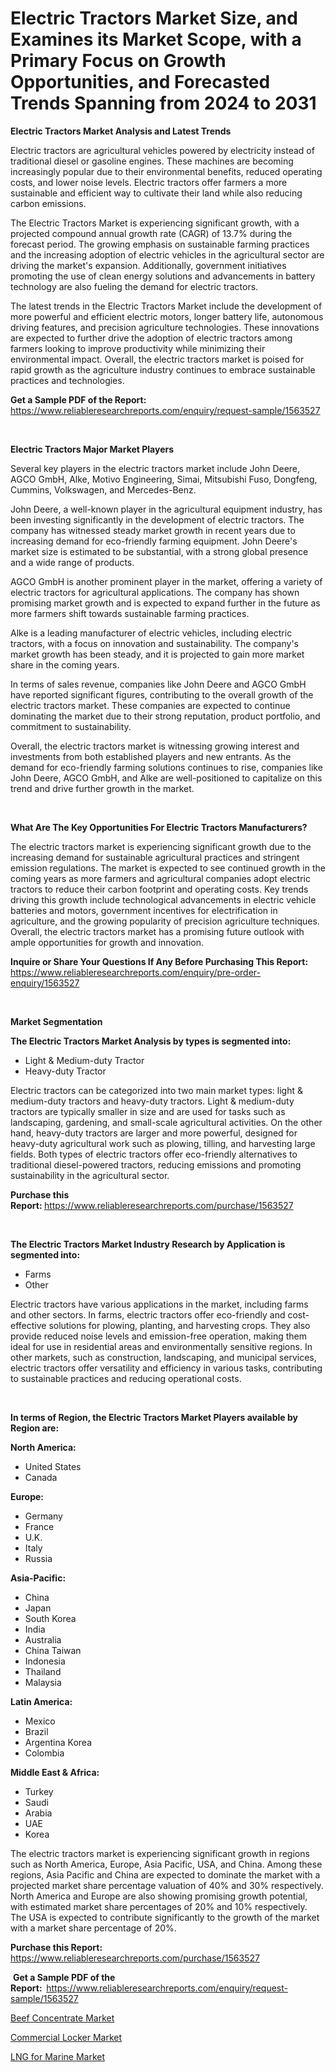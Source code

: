 <p><h1>Electric Tractors Market Size, and Examines its Market Scope, with a Primary Focus on Growth Opportunities, and Forecasted Trends Spanning from 2024 to 2031</h1></p><p><strong>Electric Tractors Market Analysis and Latest Trends</strong></p>
<p><p>Electric tractors are agricultural vehicles powered by electricity instead of traditional diesel or gasoline engines. These machines are becoming increasingly popular due to their environmental benefits, reduced operating costs, and lower noise levels. Electric tractors offer farmers a more sustainable and efficient way to cultivate their land while also reducing carbon emissions.</p><p>The Electric Tractors Market is experiencing significant growth, with a projected compound annual growth rate (CAGR) of 13.7% during the forecast period. The growing emphasis on sustainable farming practices and the increasing adoption of electric vehicles in the agricultural sector are driving the market's expansion. Additionally, government initiatives promoting the use of clean energy solutions and advancements in battery technology are also fueling the demand for electric tractors.</p><p>The latest trends in the Electric Tractors Market include the development of more powerful and efficient electric motors, longer battery life, autonomous driving features, and precision agriculture technologies. These innovations are expected to further drive the adoption of electric tractors among farmers looking to improve productivity while minimizing their environmental impact. Overall, the electric tractors market is poised for rapid growth as the agriculture industry continues to embrace sustainable practices and technologies.</p></p>
<p><strong>Get a Sample PDF of the Report:&nbsp;</strong> <a href="https://www.reliableresearchreports.com/enquiry/request-sample/1563527">https://www.reliableresearchreports.com/enquiry/request-sample/1563527</a></p>
<p>&nbsp;</p>
<p><strong>Electric Tractors Major Market Players</strong></p>
<p><p>Several key players in the electric tractors market include John Deere, AGCO GmbH, Alke, Motivo Engineering, Simai, Mitsubishi Fuso, Dongfeng, Cummins, Volkswagen, and Mercedes-Benz. </p><p>John Deere, a well-known player in the agricultural equipment industry, has been investing significantly in the development of electric tractors. The company has witnessed steady market growth in recent years due to increasing demand for eco-friendly farming equipment. John Deere's market size is estimated to be substantial, with a strong global presence and a wide range of products.</p><p>AGCO GmbH is another prominent player in the market, offering a variety of electric tractors for agricultural applications. The company has shown promising market growth and is expected to expand further in the future as more farmers shift towards sustainable farming practices.</p><p>Alke is a leading manufacturer of electric vehicles, including electric tractors, with a focus on innovation and sustainability. The company's market growth has been steady, and it is projected to gain more market share in the coming years.</p><p>In terms of sales revenue, companies like John Deere and AGCO GmbH have reported significant figures, contributing to the overall growth of the electric tractors market. These companies are expected to continue dominating the market due to their strong reputation, product portfolio, and commitment to sustainability.</p><p>Overall, the electric tractors market is witnessing growing interest and investments from both established players and new entrants. As the demand for eco-friendly farming solutions continues to rise, companies like John Deere, AGCO GmbH, and Alke are well-positioned to capitalize on this trend and drive further growth in the market.</p></p>
<p>&nbsp;</p>
<p><strong>What Are The Key Opportunities For Electric Tractors Manufacturers?</strong></p>
<p><p>The electric tractors market is experiencing significant growth due to the increasing demand for sustainable agricultural practices and stringent emission regulations. The market is expected to see continued growth in the coming years as more farmers and agricultural companies adopt electric tractors to reduce their carbon footprint and operating costs. Key trends driving this growth include technological advancements in electric vehicle batteries and motors, government incentives for electrification in agriculture, and the growing popularity of precision agriculture techniques. Overall, the electric tractors market has a promising future outlook with ample opportunities for growth and innovation.</p></p>
<p><strong>Inquire or Share Your Questions If Any Before Purchasing This Report:</strong> <a href="https://www.reliableresearchreports.com/enquiry/pre-order-enquiry/1563527">https://www.reliableresearchreports.com/enquiry/pre-order-enquiry/1563527</a></p>
<p>&nbsp;</p>
<p><strong>Market Segmentation</strong></p>
<p><strong>The Electric Tractors Market Analysis by types is segmented into:</strong></p>
<p><ul><li>Light & Medium-duty Tractor</li><li>Heavy-duty Tractor</li></ul></p>
<p><p>Electric tractors can be categorized into two main market types: light & medium-duty tractors and heavy-duty tractors. Light & medium-duty tractors are typically smaller in size and are used for tasks such as landscaping, gardening, and small-scale agricultural activities. On the other hand, heavy-duty tractors are larger and more powerful, designed for heavy-duty agricultural work such as plowing, tilling, and harvesting large fields. Both types of electric tractors offer eco-friendly alternatives to traditional diesel-powered tractors, reducing emissions and promoting sustainability in the agricultural sector.</p></p>
<p><strong>Purchase this Report:&nbsp;</strong><a href="https://www.reliableresearchreports.com/purchase/1563527">https://www.reliableresearchreports.com/purchase/1563527</a></p>
<p>&nbsp;</p>
<p><strong>The Electric Tractors Market Industry Research by Application is segmented into:</strong></p>
<p><ul><li>Farms</li><li>Other</li></ul></p>
<p><p>Electric tractors have various applications in the market, including farms and other sectors. In farms, electric tractors offer eco-friendly and cost-effective solutions for plowing, planting, and harvesting crops. They also provide reduced noise levels and emission-free operation, making them ideal for use in residential areas and environmentally sensitive regions. In other markets, such as construction, landscaping, and municipal services, electric tractors offer versatility and efficiency in various tasks, contributing to sustainable practices and reducing operational costs.</p></p>
<p>&nbsp;</p>
<p><strong>In terms of Region, the Electric Tractors Market Players available by Region are:</strong></p>
<p>
    <p> <strong> North America: </strong>
        <ul>
            <li>United States</li>
            <li>Canada</li>
        </ul>
        </p> 
    <p> <strong> Europe: </strong>
        <ul>
            <li>Germany</li>
            <li>France</li>
            <li>U.K.</li>
            <li>Italy</li>
            <li>Russia</li>
        </ul>
        </p> 
    <p> <strong> Asia-Pacific: </strong>
        <ul>
            <li>China</li>
            <li>Japan</li>
            <li>South Korea</li>
            <li>India</li>
            <li>Australia</li>
            <li>China Taiwan</li>
            <li>Indonesia</li>
            <li>Thailand</li>
            <li>Malaysia</li>
        </ul>
        </p> 
    <p> <strong> Latin America: </strong>
        <ul>
            <li>Mexico</li>
            <li>Brazil</li>
            <li>Argentina Korea</li>
            <li>Colombia</li>
        </ul>
        </p> 
    <p> <strong> Middle East & Africa: </strong>
        <ul>
            <li>Turkey</li>
            <li>Saudi</li>
            <li>Arabia</li>
            <li>UAE</li>
            <li>Korea</li>
        </ul>
    </p>
    </p>
<p><p>The electric tractors market is experiencing significant growth in regions such as North America, Europe, Asia Pacific, USA, and China. Among these regions, Asia Pacific and China are expected to dominate the market with a projected market share percentage valuation of 40% and 30% respectively. North America and Europe are also showing promising growth potential, with estimated market share percentages of 20% and 10% respectively. The USA is expected to contribute significantly to the growth of the market with a market share percentage of 20%.</p></p>
<p><strong>Purchase this Report: </strong><a href="https://www.reliableresearchreports.com/purchase/1563527">https://www.reliableresearchreports.com/purchase/1563527</a></p>
<p>&nbsp;<strong>Get a Sample PDF of the Report:&nbsp;&nbsp;</strong><a href="https://www.reliableresearchreports.com/enquiry/request-sample/1563527">https://www.reliableresearchreports.com/enquiry/request-sample/1563527</a></p>
<p><strong></strong></p>
<p><p><a href="https://view.publitas.com/reportprime-1/beef-concentrate-market-analysis-examines-its-scope-on-growth-opportunities-and-forecasted-trends-spanning-from-2023-to-2030/">Beef Concentrate Market</a></p><p><a href="https://view.publitas.com/reportprime-1/commercial-locker-market-research-report-the-key-to-successful-business-strategy-forecasted-for-period-from-2023-2030/">Commercial Locker Market</a></p><p><a href="https://view.publitas.com/reportprime-1/lng-for-marine-market-research-report-forecasted-for-period-from-2023-2030-by-market-type-market-application-and-region/">LNG for Marine Market</a></p></p>